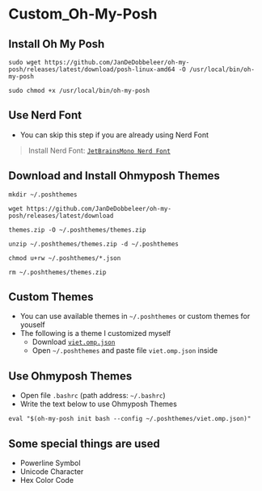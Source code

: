 # Custom_Oh-My-Posh

## Install Oh My Posh

```
sudo wget https://github.com/JanDeDobbeleer/oh-my-posh/releases/latest/download/posh-linux-amd64 -O /usr/local/bin/oh-my-posh
```
```
sudo chmod +x /usr/local/bin/oh-my-posh
```

## Use Nerd Font
- You can skip this step if you are already using Nerd Font
> Install Nerd Font: [`JetBrainsMono Nerd Font`](https://github.com/ryanoasis/nerd-fonts/releases/download/v3.2.1/JetBrainsMono.zip)


## Download and Install Ohmyposh Themes
```
mkdir ~/.poshthemes
```
```
wget https://github.com/JanDeDobbeleer/oh-my-posh/releases/latest/download
```
```
themes.zip -O ~/.poshthemes/themes.zip
```
```
unzip ~/.poshthemes/themes.zip -d ~/.poshthemes
```
```
chmod u+rw ~/.poshthemes/*.json
```
```
rm ~/.poshthemes/themes.zip
```

## Custom Themes
- You can use available themes in `~/.poshthemes` or custom themes for youself
- The following is a theme I customized myself
    - Download [`viet.omp.json`](https://github.com/VietPQ685/Custom-Themes/blob/main/Custom_Oh-My-Posh/viet.omp.json)
    - Open `~/.poshthemes` and paste file `viet.omp.json` inside


## Use Ohmyposh Themes
- Open file `.bashrc` (path address: `~/.bashrc`)
- Write the text below to use Ohmyposh Themes
```
eval "$(oh-my-posh init bash --config ~/.poshthemes/viet.omp.json)"
```

## Some special things are used
- Powerline Symbol
- Unicode Character
- Hex Color Code
